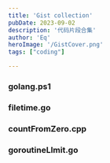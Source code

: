 ```yaml
---
title: 'Gist collection'
pubDate: 2023-09-02
description: '代码片段合集'
author: 'Eq'
heroImage: '/GistCover.png'
tags: ["coding"]

---
```

### golang.ps1
<script src="https://gist.github.com/Equationzhao/d4712c027fad5b572e94deda1a2f9e0b.js"></script>
### filetime.go
<script src="https://gist.github.com/Equationzhao/558de544f9a43ab01975ad53fd7a1988.js"></script>
### countFromZero.cpp
<script src="https://gist.github.com/Equationzhao/a244de1856861897f1927c692b37efc7.js"></script>
### goroutineLImit.go
<script src="https://gist.github.com/Equationzhao/571a892774197a5f4f53c8f40af8b86d.js"></script>